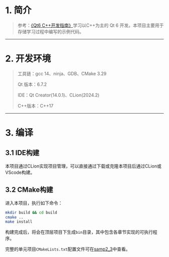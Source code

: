 # 1. 简介

> 参考：[《Qt6 C++开发指南》][1]学习以C++为主的 Qt 6 开发。本项目主要用于存储学习过程中编写的示例代码。

[1]: https://www.epubit.com/bookDetails?id=UBd1495d037530

---

# 2. 开发环境

> 工具链：gcc 14、ninja、GDB、CMake 3.29
>
> Qt 版本：6.7.2
>
> IDE：Qt Creator(14.0.1)、CLion(2024.2)
>
> C++版本：C++17

---

# 3. 编译

## 3.1 IDE构建

本项目通过CLion实现项目管理，可以直接通过下载或克隆本项目后通过CLion或VScode构建。

## 3.2 CMake构建

进入本项目，执行如下命令：

```bash
mkdir build && cd build
cmake ..
make install
```

构建完成后，将会在顶层项目下生成`bin`目录，其中包含各章节实现的可执行程序。

完整的单元项目`CMakeLists.txt`配置文件可在[samp2_3][2]中查看。

[2]:./chapter2/samp2_3/CMakeLists.txt

